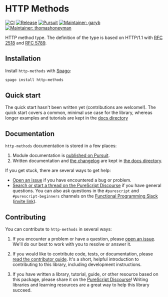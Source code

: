 # HTTP Methods

[![CI](https://github.com/purescript-contrib/purescript-http-methods/workflows/CI/badge.svg?branch=main)](https://github.com/purescript-contrib/purescript-http-methods/actions?query=workflow%3ACI+branch%3Amain)
[![Release](https://img.shields.io/github/release/purescript-contrib/purescript-http-methods.svg)](https://github.com/purescript-contrib/purescript-http-methods/releases)
[![Pursuit](https://pursuit.purescript.org/packages/purescript-http-methods/badge)](https://pursuit.purescript.org/packages/purescript-http-methods)
[![Maintainer: garyb](https://img.shields.io/badge/maintainer-garyb-teal.svg)](https://github.com/garyb)
[![Maintainer: thomashoneyman](https://img.shields.io/badge/maintainer-thomashoneyman-teal.svg)](https://github.com/thomashoneyman)

HTTP method type. The definition of the type is based on HTTP/1.1 with [RFC 2518](https://tools.ietf.org/html/rfc2518) and [RFC 5789](https://tools.ietf.org/html/rfc5789).

## Installation

Install `http-methods` with [Spago](https://github.com/purescript/spago):

```sh
spago install http-methods
```

## Quick start

The quick start hasn't been written yet (contributions are welcome!). The quick start covers a common, minimal use case for the library, whereas longer examples and tutorials are kept in the [docs directory](./docs.)

## Documentation

`http-methods` documentation is stored in a few places:

1. Module documentation is [published on Pursuit](https://pursuit.purescript.org/packages/purescript-http-methods).
2. Written documentation and [the changelog](./docs/CHANGELOG.md) are kept in [the docs directory](./docs).

If you get stuck, there are several ways to get help:

- [Open an issue](https://github.com/purescript-contrib/purescript-http-methods/issues) if you have encountered a bug or problem.
- [Search or start a thread on the PureScript Discourse](https://discourse.purescript.org) if you have general questions. You can also ask questions in the `#purescript` and `#purescript-beginners` channels on the [Functional Programming Slack](https://functionalprogramming.slack.com) ([invite link](https://fpchat-invite.herokuapp.com/)).

## Contributing

You can contribute to `http-methods` in several ways:

1. If you encounter a problem or have a question, please [open an issue](https://github.com/purescript-contrib/purescript-http-methods/issues). We'll do our best to work with you to resolve or answer it.

2. If you would like to contribute code, tests, or documentation, please [read the contributor guide](./.github/CONTRIBUTING.md). It's a short, helpful introduction to contributing to this library, including development instructions.

3. If you have written a library, tutorial, guide, or other resource based on this package, please share it on the [PureScript Discourse](https://discourse.purescript.org)! Writing libraries and learning resources are a great way to help this library succeed.
